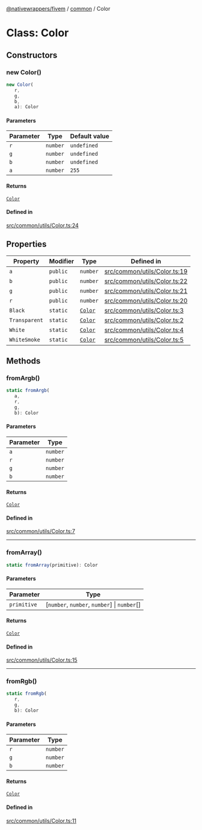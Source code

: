 [@nativewrappers/fivem](../../README.md) / [common](../README.md) / Color

# Class: Color

## Constructors

### new Color()

```ts
new Color(
   r, 
   g, 
   b, 
   a): Color
```

#### Parameters

| Parameter | Type | Default value |
| ------ | ------ | ------ |
| `r` | `number` | `undefined` |
| `g` | `number` | `undefined` |
| `b` | `number` | `undefined` |
| `a` | `number` | `255` |

#### Returns

[`Color`](Color.md)

#### Defined in

[src/common/utils/Color.ts:24](https://github.com/nativewrappers/fivem/blob/5ebb4b78605d0cb7cf468eefa811c3a586dedc74/src/common/utils/Color.ts#L24)

## Properties

| Property | Modifier | Type | Defined in |
| ------ | ------ | ------ | ------ |
| `a` | `public` | `number` | [src/common/utils/Color.ts:19](https://github.com/nativewrappers/fivem/blob/5ebb4b78605d0cb7cf468eefa811c3a586dedc74/src/common/utils/Color.ts#L19) |
| `b` | `public` | `number` | [src/common/utils/Color.ts:22](https://github.com/nativewrappers/fivem/blob/5ebb4b78605d0cb7cf468eefa811c3a586dedc74/src/common/utils/Color.ts#L22) |
| `g` | `public` | `number` | [src/common/utils/Color.ts:21](https://github.com/nativewrappers/fivem/blob/5ebb4b78605d0cb7cf468eefa811c3a586dedc74/src/common/utils/Color.ts#L21) |
| `r` | `public` | `number` | [src/common/utils/Color.ts:20](https://github.com/nativewrappers/fivem/blob/5ebb4b78605d0cb7cf468eefa811c3a586dedc74/src/common/utils/Color.ts#L20) |
| `Black` | `static` | [`Color`](Color.md) | [src/common/utils/Color.ts:3](https://github.com/nativewrappers/fivem/blob/5ebb4b78605d0cb7cf468eefa811c3a586dedc74/src/common/utils/Color.ts#L3) |
| `Transparent` | `static` | [`Color`](Color.md) | [src/common/utils/Color.ts:2](https://github.com/nativewrappers/fivem/blob/5ebb4b78605d0cb7cf468eefa811c3a586dedc74/src/common/utils/Color.ts#L2) |
| `White` | `static` | [`Color`](Color.md) | [src/common/utils/Color.ts:4](https://github.com/nativewrappers/fivem/blob/5ebb4b78605d0cb7cf468eefa811c3a586dedc74/src/common/utils/Color.ts#L4) |
| `WhiteSmoke` | `static` | [`Color`](Color.md) | [src/common/utils/Color.ts:5](https://github.com/nativewrappers/fivem/blob/5ebb4b78605d0cb7cf468eefa811c3a586dedc74/src/common/utils/Color.ts#L5) |

## Methods

### fromArgb()

```ts
static fromArgb(
   a, 
   r, 
   g, 
   b): Color
```

#### Parameters

| Parameter | Type |
| ------ | ------ |
| `a` | `number` |
| `r` | `number` |
| `g` | `number` |
| `b` | `number` |

#### Returns

[`Color`](Color.md)

#### Defined in

[src/common/utils/Color.ts:7](https://github.com/nativewrappers/fivem/blob/5ebb4b78605d0cb7cf468eefa811c3a586dedc74/src/common/utils/Color.ts#L7)

***

### fromArray()

```ts
static fromArray(primitive): Color
```

#### Parameters

| Parameter | Type |
| ------ | ------ |
| `primitive` | [`number`, `number`, `number`] \| `number`[] |

#### Returns

[`Color`](Color.md)

#### Defined in

[src/common/utils/Color.ts:15](https://github.com/nativewrappers/fivem/blob/5ebb4b78605d0cb7cf468eefa811c3a586dedc74/src/common/utils/Color.ts#L15)

***

### fromRgb()

```ts
static fromRgb(
   r, 
   g, 
   b): Color
```

#### Parameters

| Parameter | Type |
| ------ | ------ |
| `r` | `number` |
| `g` | `number` |
| `b` | `number` |

#### Returns

[`Color`](Color.md)

#### Defined in

[src/common/utils/Color.ts:11](https://github.com/nativewrappers/fivem/blob/5ebb4b78605d0cb7cf468eefa811c3a586dedc74/src/common/utils/Color.ts#L11)
